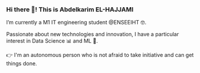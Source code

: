 ### Hi there 👋! This is Abdelkarim EL-HAJJAMI

I’m currently a M1 IT engineering student @ENSEEIHT 🤓.

Passionate about new technologies and innovation, I have a particular interest in Data Science 📊 and ML 🤖.

👉 I'm an autonomous person who is not afraid to take initiative and can get things done.
